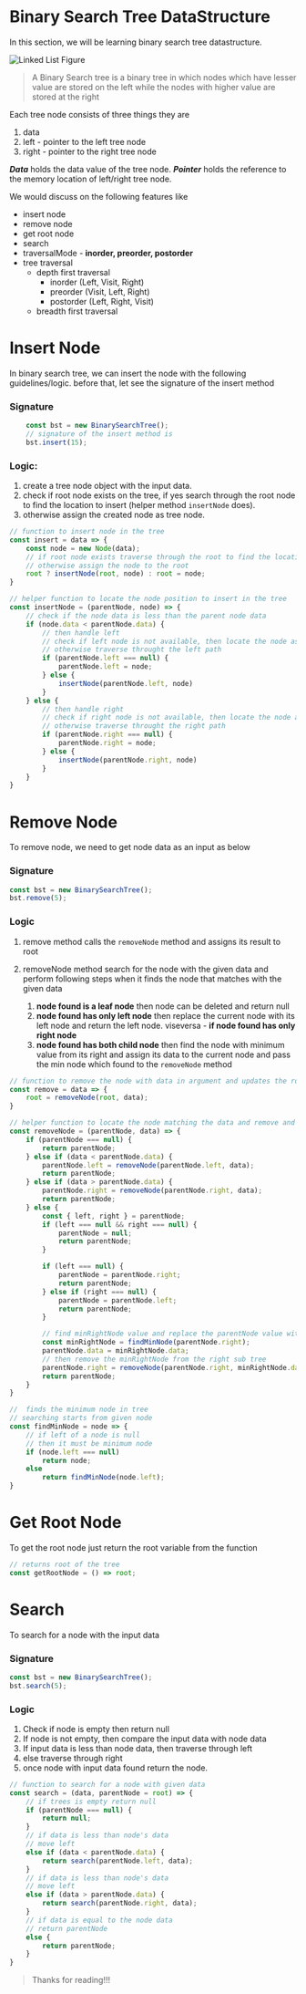 # Binary Search Tree DataStructure #

In this section, we will be learning binary search tree datastructure.

![Linked List Figure](https://raw.githubusercontent.com/mohanramphp/understanding-datastructures-in-javascript/master/binary-search-tree/images/binary-search-tree.png)


> A Binary Search tree is a binary tree in which nodes which have lesser value are stored on the left while the nodes with higher value are stored at the right

Each tree node consists of three things they are
1. data
2. left - pointer to the left tree node
3. right - pointer to the right tree node

**_Data_** holds the data value of the tree node.
**_Pointer_** holds the reference to the memory location of left/right tree node.

We would discuss on the following features like
* insert node
* remove node
* get root node
* search
* traversalMode - **inorder, preorder, postorder**
* tree traversal
    * depth first traversal
        * inorder (Left, Visit, Right)
        * preorder (Visit, Left, Right)
        * postorder (Left, Right, Visit)
    * breadth first traversal


# Insert Node #

In binary search tree, we can insert the node with the following guidelines/logic. before that, let see the signature of the insert method

### Signature
```javascript
    const bst = new BinarySearchTree();
    // signature of the insert method is
    bst.insert(15);
```

### Logic:
1. create a tree node object with the input data.
2. check if root node exists on the tree, if yes search through the root node to find the location to insert (helper method ```insertNode``` does).
3. otherwise assign the created node as tree node.

```javascript
// function to insert node in the tree
const insert = data => {
    const node = new Node(data);
    // if root node exists traverse through the root to find the location to insert
    // otherwise assign the node to the root
    root ? insertNode(root, node) : root = node;
}

// helper function to locate the node position to insert in the tree
const insertNode = (parentNode, node) => {
    // check if the node data is less than the parent node data
    if (node.data < parentNode.data) {
        // then handle left
        // check if left node is not available, then locate the node as the left node
        // otherwise traverse throught the left path
        if (parentNode.left === null) {
            parentNode.left = node;
        } else {
            insertNode(parentNode.left, node)
        }
    } else {
        // then handle right
        // check if right node is not available, then locate the node as the right node
        // otherwise traverse throught the right path
        if (parentNode.right === null) {
            parentNode.right = node;
        } else {
            insertNode(parentNode.right, node)
        }
    }
}
```

# Remove Node #
To remove node, we need to get node data as an input as below

### Signature
```javascript
const bst = new BinarySearchTree();
bst.remove(5);
```

### Logic
1. remove method calls the ```removeNode``` method and assigns its result to root
2. removeNode method search for the node with the given data and perform following steps when it finds the node that matches with the given data

    1. **node found is a leaf node** then node can be deleted and return null
    2. **node found has only left node** then replace the current node with its left node and return the left node. viseversa - **if node found has only right node**
    3. **node found has both child node** then find the node with minimum value from its right and assign its data to the current node and pass the min node which found to the ```removeNode``` method

```javascript
// function to remove the node with data in argument and updates the root node
const remove = data => {
    root = removeNode(root, data);
}

// helper function to locate the node matching the data and remove and update the branch
const removeNode = (parentNode, data) => {
    if (parentNode === null) {
        return parentNode;
    } else if (data < parentNode.data) {
        parentNode.left = removeNode(parentNode.left, data);
        return parentNode;
    } else if (data > parentNode.data) {
        parentNode.right = removeNode(parentNode.right, data);
        return parentNode;
    } else {
        const { left, right } = parentNode;
        if (left === null && right === null) {
            parentNode = null;
            return parentNode;
        }

        if (left === null) {
            parentNode = parentNode.right;
            return parentNode;
        } else if (right === null) {
            parentNode = parentNode.left;
            return parentNode;
        }

        // find minRightNode value and replace the parentNode value with that
        const minRightNode = findMinNode(parentNode.right);
        parentNode.data = minRightNode.data;
        // then remove the minRightNode from the right sub tree
        parentNode.right = removeNode(parentNode.right, minRightNode.data);
        return parentNode;
    }
}

//  finds the minimum node in tree
// searching starts from given node
const findMinNode = node => {
    // if left of a node is null
    // then it must be minimum node
    if (node.left === null)
        return node;
    else
        return findMinNode(node.left);
}
```

# Get Root Node #
To get the root node just return the root variable from the function

```javascript
// returns root of the tree
const getRootNode = () => root;
```

# Search #
To search for a node with the input data

### Signature
```javascript
const bst = new BinarySearchTree();
bst.search(5);
```

### Logic
1. Check if node is empty then return null
2. If node is not empty, then compare the input data with node data
3. If input data is less than node data, then traverse through left
4. else traverse through right
5. once node with input data found return the node.

```javascript
// function to search for a node with given data
const search = (data, parentNode = root) => {
    // if trees is empty return null
    if (parentNode === null) {
        return null;
    }
    // if data is less than node's data
    // move left
    else if (data < parentNode.data) {
        return search(parentNode.left, data);
    }
    // if data is less than node's data
    // move left
    else if (data > parentNode.data) {
        return search(parentNode.right, data);
    }
    // if data is equal to the node data
    // return parentNode
    else {
        return parentNode;
    }
}
```



> Thanks for reading!!!
